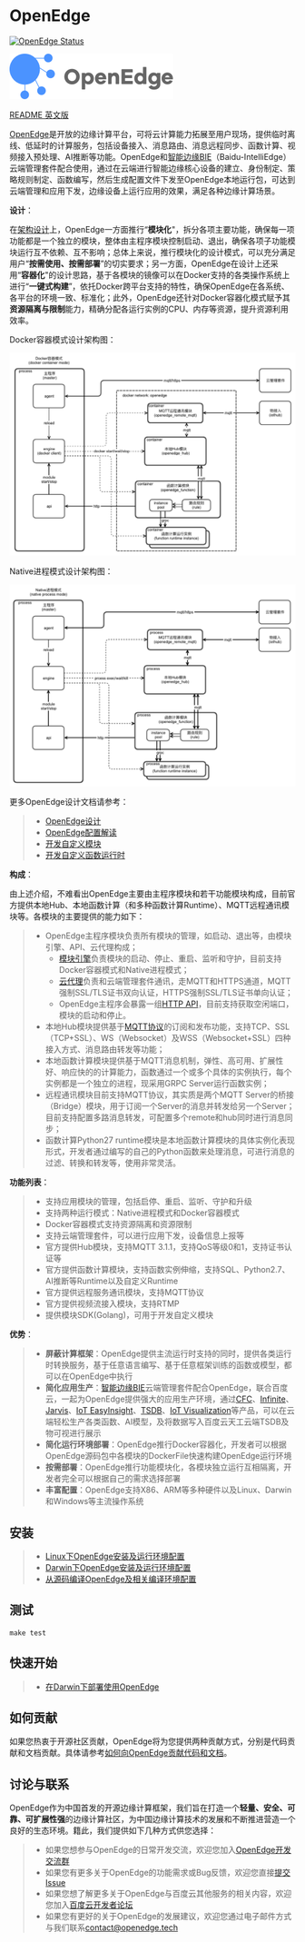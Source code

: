 # OpenEdge

[![OpenEdge Status](https://travis-ci.com/baidu/openedge.svg?branch=master)](https://travis-ci.com/baidu/openedge)

![OpenEdge-logo](./doc/images/logo/logo-with-name.png)

[README 英文版](./README.md)

[OpenEdge](https://openedge.tech)是开放的边缘计算平台，可将云计算能力拓展至用户现场，提供临时离线、低延时的计算服务，包括设备接入、消息路由、消息远程同步、函数计算、视频接入预处理、AI推断等功能。OpenEdge和[智能边缘BIE](https://cloud.baidu.com/product/bie.html)（Baidu-IntelliEdge）云端管理套件配合使用，通过在云端进行智能边缘核心设备的建立、身份制定、策略规则制定、函数编写，然后生成配置文件下发至OpenEdge本地运行包，可达到云端管理和应用下发，边缘设备上运行应用的效果，满足各种边缘计算场景。

**设计**：

在[架构设计](./doc/zh-cn/overview/OpenEdge-design.md)上，OpenEdge一方面推行“**模块化**"，拆分各项主要功能，确保每一项功能都是一个独立的模块，整体由主程序模块控制启动、退出，确保各项子功能模块运行互不依赖、互不影响；总体上来说，推行模块化的设计模式，可以充分满足用户“**按需使用、按需部署**”的切实要求；另一方面，OpenEdge在设计上还采用“**容器化**"的设计思路，基于各模块的镜像可以在Docker支持的各类操作系统上进行“**一键式构建**”，依托Docker跨平台支持的特性，确保OpenEdge在各系统、各平台的环境一致、标准化；此外，OpenEdge还针对Docker容器化模式赋予其**资源隔离与限制**能力，精确分配各运行实例的CPU、内存等资源，提升资源利用效率。

Docker容器模式设计架构图：

![](./doc/images/overview/design/mode_docker.png)

Native进程模式设计架构图：

![](./doc/images/overview/design/mode_native.png)

更多OpenEdge设计文档请参考：

> + [OpenEdge设计](./doc/zh-cn/overview/OpenEdge-design.md)
> + [OpenEdge配置解读](./doc/zh-cn/tutorials/local/Config-interpretation.md)
> + [开发自定义模块](./doc/zh-cn/customize/How-to-develop-a-customize-module-for-openedge.md)
> + [开发自定义函数运行时](./doc/zh-cn/customize/How-to-develop-a-customize-runtime-for-function.md)

**构成**：

由上述介绍，不难看出OpenEdge主要由主程序模块和若干功能模块构成，目前官方提供本地Hub、本地函数计算（和多种函数计算Runtime）、MQTT远程通讯模块等。各模块的主要提供的能力如下：

> + OpenEdge主程序模块负责所有模块的管理，如启动、退出等，由模块引擎、API、云代理构成；
>	- [模块引擎](./doc/zh-cn/overview/OpenEdge-design.md#模块引擎(engine))负责模块的启动、停止、重启、监听和守护，目前支持Docker容器模式和Native进程模式；
>	- [云代理](./doc/zh-cn/overview/OpenEdge-design.md#云代理(agent))负责和云端管理套件通讯，走MQTT和HTTPS通道，MQTT强制SSL/TLS证书双向认证，HTTPS强制SSL/TLS证书单向认证；
>	- OpenEdge主程序会暴露一组[HTTP API](./doc/zh-cn/overview/OpenEdge-design.md#API(api))，目前支持获取空闲端口，模块的启动和停止。
> + 本地Hub模块提供基于[MQTT协议](http://docs.oasis-open.org/mqtt/mqtt/v3.1.1/os/mqtt-v3.1.1-os.html)的订阅和发布功能，支持TCP、SSL（TCP+SSL）、WS（Websocket）及WSS（Websocket+SSL）四种接入方式、消息路由转发等功能；
> + 本地函数计算模块提供基于MQTT消息机制，弹性、高可用、扩展性好、响应快的的计算能力，函数通过一个或多个具体的实例执行，每个实例都是一个独立的进程，现采用GRPC Server运行函数实例；
> + 远程通讯模块目前支持MQTT协议，其实质是两个MQTT Server的桥接（Bridge）模块，用于订阅一个Server的消息并转发给另一个Server；目前支持配置多路消息转发，可配置多个remote和hub同时进行消息同步；
> + 函数计算Python27 runtime模块是本地函数计算模块的具体实例化表现形式，开发者通过编写的自己的Python函数来处理消息，可进行消息的过滤、转换和转发等，使用非常灵活。

**功能列表**：

> + 支持应用模块的管理，包括启停、重启、监听、守护和升级
> + 支持两种运行模式：Native进程模式和Docker容器模式
> + Docker容器模式支持资源隔离和资源限制
> + 支持云端管理套件，可以进行应用下发，设备信息上报等
> + 官方提供Hub模块，支持MQTT 3.1.1，支持QoS等级0和1，支持证书认证等
> + 官方提供函数计算模块，支持函数实例伸缩，支持SQL、Python2.7、AI推断等Runtime以及自定义Runtime
> + 官方提供远程服务通讯模块，支持MQTT协议
> + 官方提供视频流接入模块，支持RTMP
> + 提供模块SDK(Golang)，可用于开发自定义模块

**优势**：

> + **屏蔽计算框架**：OpenEdge提供主流运行时支持的同时，提供各类运行时转换服务，基于任意语言编写、基于任意框架训练的函数或模型，都可以在OpenEdge中执行
> + **简化应用生产**：[智能边缘BIE](https://cloud.baidu.com/product/bie.html)云端管理套件配合OpenEdge，联合百度云，一起为OpenEdge提供强大的应用生产环境，通过[CFC](https://cloud.baidu.com/product/cfc.html)、[Infinite](https://cloud.baidu.com/product/infinite.html)、[Jarvis](http://di.baidu.com/product/jarvis)、[IoT EasyInsight](https://cloud.baidu.com/product/ist.html)、[TSDB](https://cloud.baidu.com/product/tsdb.html)、[IoT Visualization](https://cloud.baidu.com/product/iotviz.html)等产品，可以在云端轻松生产各类函数、AI模型，及将数据写入百度云天工云端TSDB及物可视进行展示
> + **简化运行环境部署**：OpenEdge推行Docker容器化，开发者可以根据OpenEdge源码包中各模块的DockerFile快速构建OpenEdge运行环境
> + **按需部署**：OpenEdge推行功能模块化，各模块独立运行互相隔离，开发者完全可以根据自己的需求选择部署
> + **丰富配置**：OpenEdge支持X86、ARM等多种硬件以及Linux、Darwin和Windows等主流操作系统

## 安装

> + [Linux下OpenEdge安装及运行环境配置](./doc/zh-cn/setup/Install-OpenEdge-on-Linux.md)
> + [Darwin下OpenEdge安装及运行环境配置](./doc/zh-cn/setup/Install-OpenEdge-on-Darwin.md)
> + [从源码编译OpenEdge及相关编译环境配置](./doc/zh-cn/setup/Build-OpenEdge-from-Source.md)

## 测试

    make test

## 快速开始

> + [在Darwin下部署使用OpenEdge](./doc/zh-cn/quickstart/Deploy-OpenEdge-on-Darwin.md)

## 如何贡献

如果您热衷于开源社区贡献，OpenEdge将为您提供两种贡献方式，分别是代码贡献和文档贡献。具体请参考[如何向OpenEdge贡献代码和文档](./doc/zh-cn/about/How-to-contribute.md)。

## 讨论与联系

OpenEdge作为中国首发的开源边缘计算框架，我们旨在打造一个**轻量、安全、可靠、可扩展性强**的边缘计算社区，为中国边缘计算技术的发展和不断推进营造一个良好的生态环境。籍此，我们提供如下几种方式供您选择：

> + 如果您想参与OpenEdge的日常开发交流，欢迎您加入[OpenEdge开发交流群](https://openedge.bj.bcebos.com/Wechat/Wechat-OpenEdge.png)
> + 如果您有更多关于OpenEdge的功能需求或Bug反馈，欢迎您直接[提交Issue](https://github.com/baidu/openedge/issues)
> + 如果您想了解更多关于OpenEdge与百度云其他服务的相关内容，欢迎您加入[百度云开发者论坛](https://cloud.baidu.com/forum/bce)
> + 如果您有更好的关于OpenEdge的发展建议，欢迎您通过电子邮件方式与我们联系[contact@openedge.tech](contact@openedge.tech)
